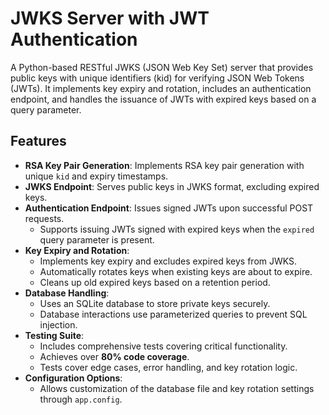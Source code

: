 # JWKS Server with JWT Authentication
A Python-based RESTful JWKS (JSON Web Key Set) server that provides public keys with unique identifiers (kid) for verifying JSON Web Tokens (JWTs). It implements key expiry and rotation, includes an authentication endpoint, and handles the issuance of JWTs with expired keys based on a query parameter.
## Features
* **RSA Key Pair Generation**: Implements RSA key pair generation with unique `kid` and expiry timestamps.
* **JWKS Endpoint**: Serves public keys in JWKS format, excluding expired keys.
* **Authentication Endpoint**: Issues signed JWTs upon successful POST requests.
  * Supports issuing JWTs signed with expired keys when the `expired` query parameter is present.
* **Key Expiry and Rotation**:
  * Implements key expiry and excludes expired keys from JWKS.
  * Automatically rotates keys when existing keys are about to expire.
  * Cleans up old expired keys based on a retention period.
* **Database Handling**:
  * Uses an SQLite database to store private keys securely.
  * Database interactions use parameterized queries to prevent SQL injection.
* **Testing Suite**:
  * Includes comprehensive tests covering critical functionality.
  * Achieves over **80% code coverage**.
  * Tests cover edge cases, error handling, and key rotation logic.
* **Configuration Options**:
  * Allows customization of the database file and key rotation settings through `app.config`.
